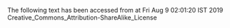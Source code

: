 The following text has been accessed from at Fri Aug 9 02:01:20 IST 2019
Creative_Commons_Attribution-ShareAlike_License

